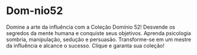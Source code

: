 # Dom-nio52
Domine a arte da influência com a Coleção Domínio 52! Desvende os segredos da mente humana e conquiste seus objetivos. Aprenda psicologia sombria, manipulação, sedução e persuasão. Transforme-se em um mestre da influência e alcance o sucesso. Clique e garanta sua coleção!
